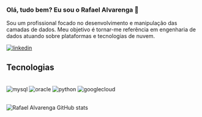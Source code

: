 ### Olá, tudo bem? Eu sou o Rafael Alvarenga  👋
Sou um profissional focado no desenvolvimento e manipulação das camadas de dados. 
Meu objetivo é tornar-me referência em engenharia de dados atuando sobre plataformas e tecnologias de nuvem.

[![linkedin](https://img.shields.io/badge/LinkedIn-0077B5?style=for-the-badge&logo=linkedin&logoColor=white)](https://www.linkedin.com/in/rafaelalvarenga1/)

## Tecnologias 
<div style="display: inline_block"><br/>
<img align="center" alt="mysql" src="https://img.shields.io/badge/MySQL-00000F?style=for-the-badge&logo=mysql&logoColor=white" />
<img align="center" alt="oracle" src="https://img.shields.io/badge/Oracle-F80000?style=for-the-badge&logo=oracle&logoColor=black" />
<img align="center" alt="python" src="https://img.shields.io/badge/Python-3776AB?style=for-the-badge&logo=python&logoColor=white" />  
<img align="center" alt="googlecloud" src="https://img.shields.io/badge/Google_Cloud-4285F4?style=for-the-badge&logo=google-cloud&logoColor=white" />
</div><br/>

![Rafael Alvarenga GitHub stats](https://github-readme-stats.vercel.app/api?username=devrafaelalvarenga&show_icons=true&theme=dark)






